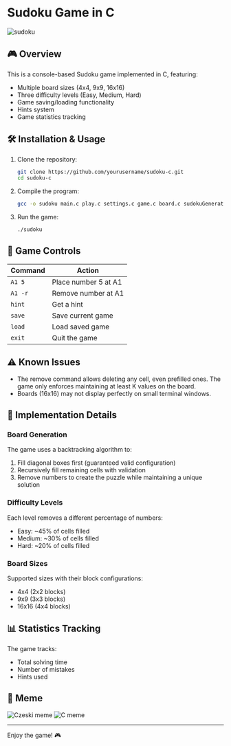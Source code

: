 # Sudoku Game in C

![sudoku](https://github.com/user-attachments/assets/8376326a-16b8-4999-8494-8bc5a8494d52)


## 🎮 Overview

This is a console-based Sudoku game implemented in C, featuring:
- Multiple board sizes (4x4, 9x9, 16x16)
- Three difficulty levels (Easy, Medium, Hard)
- Game saving/loading functionality
- Hints system
- Game statistics tracking

## 🛠️ Installation & Usage

1. Clone the repository:
   ```bash
   git clone https://github.com/yourusername/sudoku-c.git
   cd sudoku-c
   ```

2. Compile the program:
   ```bash
   gcc -o sudoku main.c play.c settings.c game.c board.c sudokuGenerator.c -lm
   ```

3. Run the game:
   ```bash
   ./sudoku
   ```

## 🎯 Game Controls

| Command        | Action                          |
|----------------|---------------------------------|
| `A1 5`         | Place number 5 at A1            | 
| `A1 -r`        | Remove number at A1             |                
| `hint`         | Get a hint                      |                
| `save`         | Save current game               |                
| `load`         | Load saved game                 |                
| `exit`         | Quit the game                   |                

## ⚠️ Known Issues

- The remove command allows deleting any cell, even prefilled ones. The game only enforces maintaining at least K values on the board.
- Boards (16x16) may not display perfectly on small terminal windows.

## 🧩 Implementation Details

### Board Generation
The game uses a backtracking algorithm to:
1. Fill diagonal boxes first (guaranteed valid configuration)
2. Recursively fill remaining cells with validation
3. Remove numbers to create the puzzle while maintaining a unique solution

### Difficulty Levels
Each level removes a different percentage of numbers:
- Easy: ~45% of cells filled
- Medium: ~30% of cells filled
- Hard: ~20% of cells filled

### Board Sizes
Supported sizes with their block configurations:
- 4x4 (2x2 blocks)
- 9x9 (3x3 blocks)
- 16x16 (4x4 blocks)

## 📊 Statistics Tracking
The game tracks:
- Total solving time
- Number of mistakes
- Hints used

## 🎉 Meme

![Czeski meme](https://github.com/user-attachments/assets/70165901-2991-4608-995c-98963ea20ff8) ![C meme](https://github.com/user-attachments/assets/41adb2d9-afc9-4350-b786-e2c9ce84f3b8)

---

Enjoy the game! 🎮
